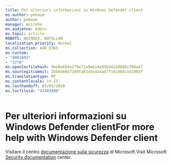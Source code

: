 ```yaml
---
title: Per ulteriori informazioni su Windows Defender client
ms.author: pebaum
author: pebaum
manager: mnirkhe
ms.audience: Admin
ms.topic: article
ROBOTS: NOINDEX, NOFOLLOW
localization_priority: Normal
ms.collection: Adm_O365
ms.custom:
- "9001693"
- "3770"
ms.openlocfilehash: dbe6a664e2f9e72a9eb14a95bd42ed686cf66a47
ms.sourcegitcommit: 35b6db0a7160fa03a5ea54ad7f16cd84ca3186df
ms.translationtype: MT
ms.contentlocale: it-IT
ms.lasthandoff: 03/03/2020
ms.locfileid: "42403586"
---
```

# <a name="for-more-help-with-windows-defender-client"></a><span data-ttu-id="2f685-102">Per ulteriori informazioni su Windows Defender client</span><span class="sxs-lookup"><span data-stu-id="2f685-102">For more help with Windows Defender client</span></span>

<span data-ttu-id="2f685-103">Visitare il centro [documentazione sulla sicurezza](https://docs.microsoft.com/security/#pivot=products&panel=products1) di Microsoft.</span><span class="sxs-lookup"><span data-stu-id="2f685-103">Visit Microsoft [Security documentation](https://docs.microsoft.com/security/#pivot=products&panel=products1) center.</span></span>
